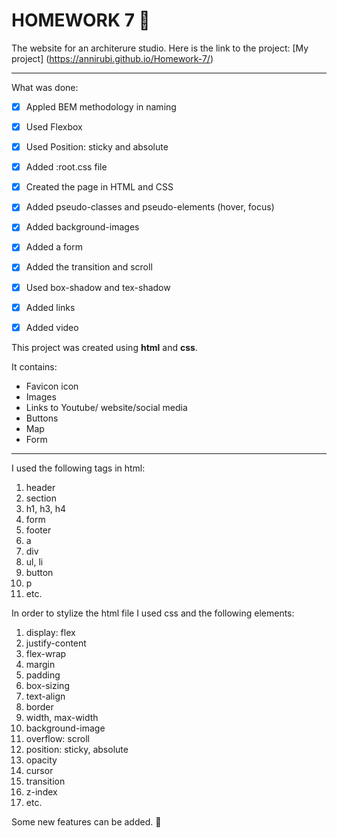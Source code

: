 # HOMEWORK 7 💫
The website for an architerure studio. 
Here is the link to the project:
[My project] (https://annirubi.github.io/Homework-7/)

___
What was done:
- [X]  Appled BEM methodology in naming
- [X] Used Flexbox
- [X] Used Position: sticky and absolute
- [X] Added :root.css file
- [X] Created the page in HTML and CSS 
- [X] Added pseudo-classes and pseudo-elements (hover, focus)
- [X] Added background-images
- [X] Added a form
- [X] Added the transition and scroll
- [X] Used box-shadow and tex-shadow
- [X] Added links 
- [X] Added video



This project was created using **html** and **css**. 

It contains:

* Favicon icon
* Images
* Links to Youtube/ website/social media
* Buttons
* Map
* Form
  

____

I used the following tags in html:

1. header
2. section
3. h1, h3, h4
4. form
5. footer
6. a
7. div
8. ul, li
9.  button
10. p
11. etc.




In order to stylize the html file I used css and the following elements:
1. display: flex
2. justify-content
3. flex-wrap
4. margin
5. padding
6. box-sizing
7. text-align
8. border
9. width, max-width
10. background-image
11. overflow: scroll
12. position: sticky, absolute
13. opacity
14. cursor
15. transition
16. z-index
17. etc.

Some new features can be added. 🌝

